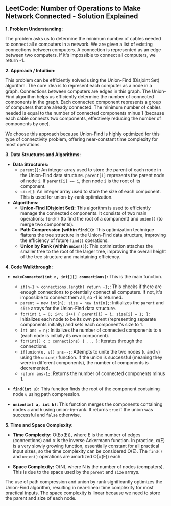 ## LeetCode: Number of Operations to Make Network Connected - Solution Explained

**1. Problem Understanding:**

The problem asks us to determine the minimum number of cables needed to connect all `n` computers in a network.  We are given a list of existing connections between computers.  A connection is represented as an edge between two computers. If it's impossible to connect all computers, we return -1.

**2. Approach / Intuition:**

This problem can be efficiently solved using the Union-Find (Disjoint Set) algorithm.  The core idea is to represent each computer as a node in a graph.  Connections between computers are edges in this graph.  The Union-Find algorithm helps us efficiently determine the number of connected components in the graph.  Each connected component represents a group of computers that are already connected.  The minimum number of cables needed is equal to the number of connected components minus 1 (because each cable connects two components, effectively reducing the number of components by one).

We choose this approach because Union-Find is highly optimized for this type of connectivity problem, offering near-constant time complexity for most operations.

**3. Data Structures and Algorithms:**

* **Data Structures:**
    * `parent[]`: An integer array used to store the parent of each node in the Union-Find data structure.  `parent[i]` represents the parent node of node `i`.  If `parent[i] == i`, then node `i` is the root of its component.
    * `size[]`: An integer array used to store the size of each component. This is used for union-by-rank optimization.
* **Algorithms:**
    * **Union-Find (Disjoint Set):**  This algorithm is used to efficiently manage the connected components.  It consists of two main operations: `find()` (to find the root of a component) and `union()` (to merge two components).
    * **Path Compression (within `find()`):**  This optimization technique flattens the tree structure in the Union-Find data structure, improving the efficiency of future `find()` operations.
    * **Union by Rank (within `union()`):** This optimization attaches the smaller tree to the root of the larger tree, improving the overall height of the tree structure and maintaining efficiency.


**4. Code Walkthrough:**

* **`makeConnected(int n, int[][] connections)`:** This is the main function.
    * `if(n-1 > connections.length) return -1;`: This checks if there are enough connections to potentially connect all computers. If not, it's impossible to connect them all, so -1 is returned.
    * `parent = new int[n]; size = new int[n];`: Initializes the `parent` and `size` arrays for the Union-Find data structure.
    * `for(int i = 0; i<n; i++) { parent[i] = i; size[i] = 1; }`: Initializes each node to be its own parent (representing separate components initially) and sets each component's size to 1.
    * `int ans = n;`: Initializes the number of connected components to `n` (each node is initially its own component).
    * `for(int[] c : connections) { ... }`: Iterates through the connections.
    * `if(union(u, v)) ans--;`:  Attempts to unite the two nodes (`u` and `v`) using the `union()` function. If the union is successful (meaning they were in different components), the number of components is decremented.
    * `return ans-1;`: Returns the number of connected components minus 1.

* **`find(int u)`:** This function finds the root of the component containing node `u` using path compression.

* **`union(int a, int b)`:** This function merges the components containing nodes `a` and `b` using union-by-rank.  It returns `true` if the union was successful and `false` otherwise.


**5. Time and Space Complexity:**

* **Time Complexity:** O(Eα(E)), where E is the number of edges (connections) and α is the inverse Ackermann function.  In practice, α(E) is a very slowly growing function, essentially constant for all practical input sizes, so the time complexity can be considered O(E).  The `find()` and `union()` operations are amortized O(α(E)) each.

* **Space Complexity:** O(N), where N is the number of nodes (computers).  This is due to the space used by the `parent` and `size` arrays.

The use of path compression and union by rank significantly optimizes the Union-Find algorithm, resulting in near-linear time complexity for most practical inputs.  The space complexity is linear because we need to store the parent and size of each node.
